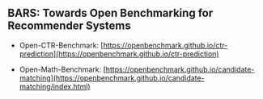 
## BARS: Towards Open Benchmarking for Recommender Systems

+ Open-CTR-Benchmark: [https://openbenchmark.github.io/ctr-prediction](https://openbenchmark.github.io/ctr-prediction)

+ Open-Math-Benchmark: [https://openbenchmark.github.io/candidate-matching](https://openbenchmark.github.io/candidate-matching/index.html)


